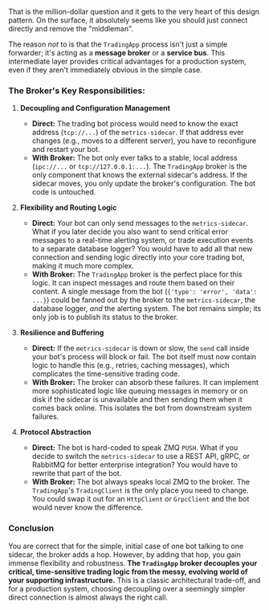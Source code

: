 That is the million-dollar question and it gets to the very heart of this design pattern. On the surface, it absolutely seems like you should just connect directly and remove the "middleman".

The reason _not_ to is that the `TradingApp` process isn't just a simple forwarder; it's acting as a **message broker** or a **service bus**. This intermediate layer provides critical advantages for a production system, even if they aren't immediately obvious in the simple case.

### The Broker's Key Responsibilities:

1.  **Decoupling and Configuration Management**

    - **Direct:** The trading bot process would need to know the exact address (`tcp://...`) of the `metrics-sidecar`. If that address ever changes (e.g., moves to a different server), you have to reconfigure and restart your bot.
    - **With Broker:** The bot only ever talks to a stable, local address (`ipc://...` or `tcp://127.0.0.1:...`). The `TradingApp` broker is the only component that knows the external sidecar's address. If the sidecar moves, you only update the broker's configuration. The bot code is untouched.

2.  **Flexibility and Routing Logic**

    - **Direct:** Your bot can only send messages to the `metrics-sidecar`. What if you later decide you also want to send critical error messages to a real-time alerting system, or trade execution events to a separate database logger? You would have to add all that new connection and sending logic directly into your core trading bot, making it much more complex.
    - **With Broker:** The `TradingApp` broker is the perfect place for this logic. It can inspect messages and route them based on their content. A single message from the bot (`{'type': 'error', 'data': ...}`) could be fanned out by the broker to the `metrics-sidecar`, the database logger, _and_ the alerting system. The bot remains simple; its only job is to publish its status to the broker.

3.  **Resilience and Buffering**

    - **Direct:** If the `metrics-sidecar` is down or slow, the `send` call inside your bot's process will block or fail. The bot itself must now contain logic to handle this (e.g., retries, caching messages), which complicates the time-sensitive trading code.
    - **With Broker:** The broker can absorb these failures. It can implement more sophisticated logic like queuing messages in memory or on disk if the sidecar is unavailable and then sending them when it comes back online. This isolates the bot from downstream system failures.

4.  **Protocol Abstraction**
    - **Direct:** The bot is hard-coded to speak ZMQ `PUSH`. What if you decide to switch the `metrics-sidecar` to use a REST API, gRPC, or RabbitMQ for better enterprise integration? You would have to rewrite that part of the bot.
    - **With Broker:** The bot always speaks local ZMQ to the broker. The `TradingApp`'s `TradingClient` is the only place you need to change. You could swap it out for an `HttpClient` or `GrpcClient` and the bot would never know the difference.

### Conclusion

You are correct that for the simple, initial case of one bot talking to one sidecar, the broker adds a hop. However, by adding that hop, you gain immense flexibility and robustness. **The `TradingApp` broker decouples your critical, time-sensitive trading logic from the messy, evolving world of your supporting infrastructure.** This is a classic architectural trade-off, and for a production system, choosing decoupling over a seemingly simpler direct connection is almost always the right call.
